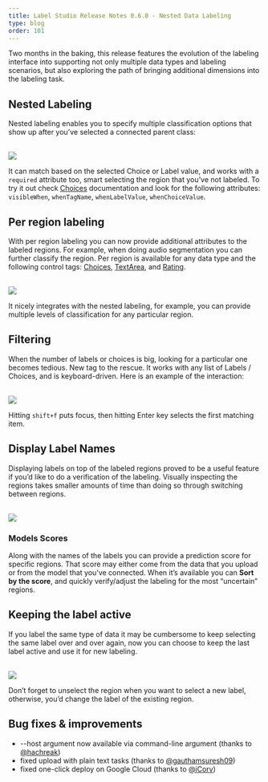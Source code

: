 ```yaml
---
title: Label Studio Release Notes 0.6.0 - Nested Data Labeling
type: blog
order: 101
---
```


Two months in the baking, this release features the evolution of the labeling interface into supporting not only multiple data types and labeling scenarios, but also exploring the path of bringing additional dimensions into the labeling task.

## Nested Labeling 

Nested labeling enables you to specify multiple classification options that show up after you’ve selected a connected parent class:

<br/>
<img src="/images/release-060/nested_labeling.gif" class="gif-border" />
<br/>

It can match based on the selected Choice or Label value, and works with a `required` attribute too, smart selecting the region that you’ve not labeled. To try it out check [Choices](/tags/choices.html) documentation and look for the following attributes: `visibleWhen`, `whenTagName`, `whenLabelValue`, `whenChoiceValue`.

## Per region labeling

With per region labeling you can now provide additional attributes to the labeled regions. For example, when doing audio segmentation you can further classify the region. Per region is available for any data type and the following control tags: [Choices](/tags/choices.html), [TextArea](/tags/textarea.html), and [Rating](/tags/rating.html).

<br/>
<img src="/images/release-060/per-region.gif" class="gif-border" />

It nicely integrates with the nested labeling, for example, you can provide multiple levels of classification for any particular region. 

## Filtering

When the number of labels or choices is big, looking for a particular one becomes tedious. New <Filter /> tag to the rescue. It works with any list of Labels / Choices, and is keyboard-driven. Here is an example of the interaction: 

<br/> 
<img src="/images/release-060/filtering.gif" class="gif-border" />

Hitting `shift+f` puts focus, then hitting Enter key selects the first matching item.

## Display Label Names

Displaying labels on top of the labeled regions proved to be a useful feature if you’d like to do a verification of the labeling. Visually inspecting the regions takes smaller amounts of time than doing so through switching between regions.

<br/>
<img src="/images/release-060/show-labels.gif" class="gif-border" />

### Models Scores 

Along with the names of the labels you can provide a prediction score for specific regions. That score may either come from the data that you upload or from the model that you’ve connected. When it’s available you can **Sort by the score**, and quickly verify/adjust the labeling for the most “uncertain” regions. 
   	
## Keeping the label active

If you label the same type of data it may be cumbersome to keep selecting the same label over and over again, now you can choose to keep the last label active and use it for new labeling. 

<br/>
<img src="/images/release-060/keep-label-active.gif" class="gif-border" />

Don’t forget to unselect the region when you want to select a new label, otherwise, you’d change the label of the existing region.

## Bug fixes & improvements

* --host argument now available via command-line argument (thanks to [@hachreak](https://github.com/hachreak))
* fixed upload with plain text tasks (thanks to [@gauthamsuresh09](https://github.com/gauthamsuresh09))
* fixed one-click deploy on Google Cloud (thanks to [@iCorv](https://github.com/iCorv))
